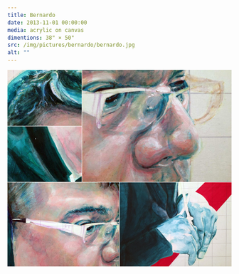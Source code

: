 ```yaml
---
title: Bernardo
date: 2013-11-01 00:00:00
media: acrylic on canvas
dimentions: 38" × 50"
src: /img/pictures/bernardo/bernardo.jpg
alt: ""
---
```


<div style="display:grid; gap:1px; grid-template: auto / repeat(6, 1fr)">
  <img loading="lazy" decoding="async" alt="" style="grid-area: 1 / 1 / span 1 / span 2" src="/img/pictures/bernardo/bernardo-detail-01.jpg">
  <img loading="lazy" decoding="async" alt="" style="grid-area: 1 / 3 / span 2 / span 4" src="/img/pictures/bernardo/bernardo-detail-02.jpg">
  <img loading="lazy" decoding="async" alt="" style="grid-area: 2 / 1 / span 1 / span 2" src="/img/pictures/bernardo/bernardo-detail-03.jpg">
  <img loading="lazy" decoding="async" alt="" style="grid-area: 3 / 1 / span 1 / span 3" src="/img/pictures/bernardo/bernardo-detail-05.jpg">
  <img loading="lazy" decoding="async" alt="" style="grid-area: 3 / 4 / span 1 / span 3" src="/img/pictures/bernardo/bernardo-detail-04.jpg">
</div>
